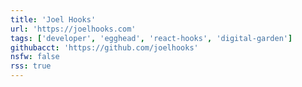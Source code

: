 ```yaml
---
title: 'Joel Hooks'
url: 'https://joelhooks.com'
tags: ['developer', 'egghead', 'react-hooks', 'digital-garden']
githubacct: 'https://github.com/joelhooks'
nsfw: false
rss: true
---
```

